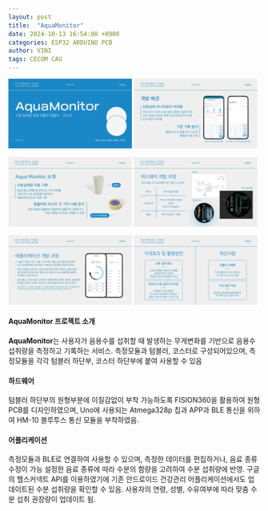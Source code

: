 ```yaml
---
layout: post
title:  "AquaMonitor"
date: 2024-10-13 16:54:00 +0900
categories: ESP32 ARDUINO PCB
author: VINI
tags: CECOM CAU
--- 
```


<p>
  <img src="/images/aquamonitor/1.jpg"  width="49%">
  <img src="/images/aquamonitor/2.jpg"  width="49%">
</p>
<p>
  <img src="/images/aquamonitor/3.jpg"  width="49%">
  <img src="/images/aquamonitor/4.jpg"  width="49%">
</p>
<p>
  <img src="/images/aquamonitor/5.jpg"  width="49%">
  <img src="/images/aquamonitor/6.jpg"  width="49%">
</p>

#### AquaMonitor 프로젝트 소개
**AquaMonitor**는 사용자가 음용수를 섭취할 때 발생하는 무게변화를 기반으로 음용수 섭취량을 측정하고 기록하는 서비스.
측정모듈과 텀블러, 코스터로 구성되어있으며, 
측정모듈을 각각 텀블러 하단부, 코스터 하단부에 붙여 사용할 수 있음

#### 하드웨어
텀블러 하단부의 원형부분에 이질감없이 부착 가능하도록 FISION360을 활용하여 원형 PCB를 디자인하였으며, Uno에 사용되는 Atmega328p 칩과 APP과 BLE 통신을 위하여 HM-10 블루투스 통신 모듈을 부착하였음.

#### 어플리케이션
측정모듈과 BLE로 연결하여 사용할 수 있으며, 측정한 데이터를 편집하거나, 음료 종류 수정이 가능
설정한 음료 종류에 따라 수분의 함량을 고려하여 수분 섭취량에 반영.
구글의 헬스커넥트 API를 이용하였기에 기존 안드로이드 건강관리 어플리케이션에서도 업데이트된 수분 섭취량을 확인할 수 있음.
사용자의 연령, 성별, 수유여부에 따라 맞춤 수분 섭취 권장량이 업데이트 됨.